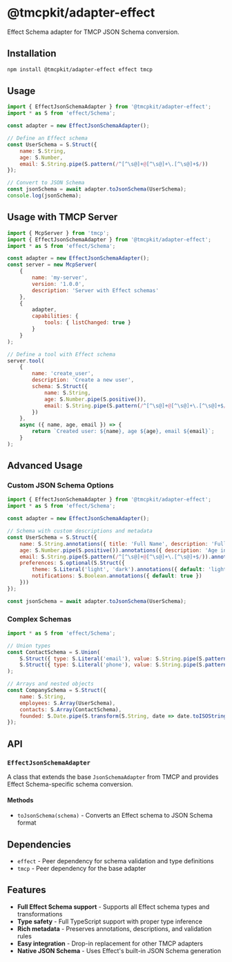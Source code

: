 # @tmcpkit/adapter-effect

Effect Schema adapter for TMCP JSON Schema conversion.

## Installation

```bash
npm install @tmcpkit/adapter-effect effect tmcp
```

## Usage

```javascript
import { EffectJsonSchemaAdapter } from '@tmcpkit/adapter-effect';
import * as S from 'effect/Schema';

const adapter = new EffectJsonSchemaAdapter();

// Define an Effect schema
const UserSchema = S.Struct({
	name: S.String,
	age: S.Number,
	email: S.String.pipe(S.pattern(/^[^\s@]+@[^\s@]+\.[^\s@]+$/))
});

// Convert to JSON Schema
const jsonSchema = await adapter.toJsonSchema(UserSchema);
console.log(jsonSchema);
```

## Usage with TMCP Server

```javascript
import { McpServer } from 'tmcp';
import { EffectJsonSchemaAdapter } from '@tmcpkit/adapter-effect';
import * as S from 'effect/Schema';

const adapter = new EffectJsonSchemaAdapter();
const server = new McpServer(
	{
		name: 'my-server',
		version: '1.0.0',
		description: 'Server with Effect schemas'
	},
	{
		adapter,
		capabilities: {
			tools: { listChanged: true }
		}
	}
);

// Define a tool with Effect schema
server.tool(
	{
		name: 'create_user',
		description: 'Create a new user',
		schema: S.Struct({
			name: S.String,
			age: S.Number.pipe(S.positive()),
			email: S.String.pipe(S.pattern(/^[^\s@]+@[^\s@]+\.[^\s@]+$/))
		})
	},
	async ({ name, age, email }) => {
		return `Created user: ${name}, age ${age}, email ${email}`;
	}
);
```

## Advanced Usage

### Custom JSON Schema Options

```javascript
import { EffectJsonSchemaAdapter } from '@tmcpkit/adapter-effect';
import * as S from 'effect/Schema';

const adapter = new EffectJsonSchemaAdapter();

// Schema with custom descriptions and metadata
const UserSchema = S.Struct({
	name: S.String.annotations({ title: 'Full Name', description: 'Full name of the user' }),
	age: S.Number.pipe(S.positive()).annotations({ description: 'Age in years' }),
	email: S.String.pipe(S.pattern(/^[^\s@]+@[^\s@]+\.[^\s@]+$/)).annotations({ description: 'Valid email address' }),
	preferences: S.optional(S.Struct({
		theme: S.Literal('light', 'dark').annotations({ default: 'light' }),
		notifications: S.Boolean.annotations({ default: true })
	}))
});

const jsonSchema = await adapter.toJsonSchema(UserSchema);
```

### Complex Schemas

```javascript
import * as S from 'effect/Schema';

// Union types
const ContactSchema = S.Union(
	S.Struct({ type: S.Literal('email'), value: S.String.pipe(S.pattern(/^[^\s@]+@[^\s@]+\.[^\s@]+$/)) }),
	S.Struct({ type: S.Literal('phone'), value: S.String.pipe(S.pattern(/^\+?\d+$/)) })
);

// Arrays and nested objects
const CompanySchema = S.Struct({
	name: S.String,
	employees: S.Array(UserSchema),
	contacts: S.Array(ContactSchema),
	founded: S.Date.pipe(S.transform(S.String, date => date.toISOString(), dateStr => new Date(dateStr)))
});
```

## API

### `EffectJsonSchemaAdapter`

A class that extends the base `JsonSchemaAdapter` from TMCP and provides Effect Schema-specific schema conversion.

#### Methods

- `toJsonSchema(schema)` - Converts an Effect schema to JSON Schema format

## Dependencies

- `effect` - Peer dependency for schema validation and type definitions
- `tmcp` - Peer dependency for the base adapter

## Features

- **Full Effect Schema support** - Supports all Effect schema types and transformations
- **Type safety** - Full TypeScript support with proper type inference
- **Rich metadata** - Preserves annotations, descriptions, and validation rules
- **Easy integration** - Drop-in replacement for other TMCP adapters
- **Native JSON Schema** - Uses Effect's built-in JSON Schema generation